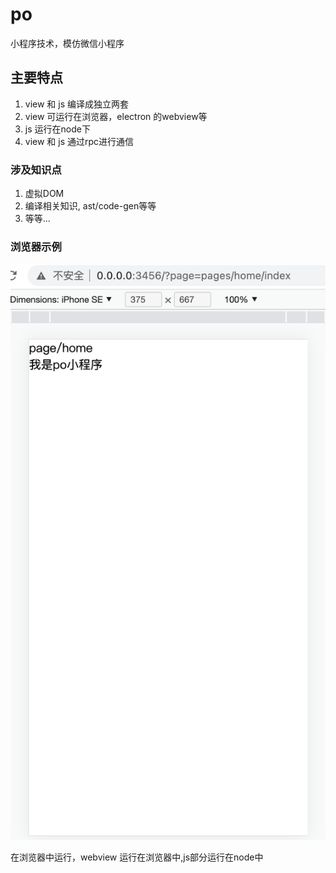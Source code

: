 # po
小程序技术，模仿微信小程序


## 主要特点
1. view 和 js 编译成独立两套
2. view 可运行在浏览器，electron 的webview等
3. js 运行在node下
4. view 和 js 通过rpc进行通信


### 涉及知识点
1. 虚拟DOM
2. 编译相关知识, ast/code-gen等等
3. 等等...


### 浏览器示例
![image](assets/browser.simple.png)

在浏览器中运行，webview 运行在浏览器中,js部分运行在node中